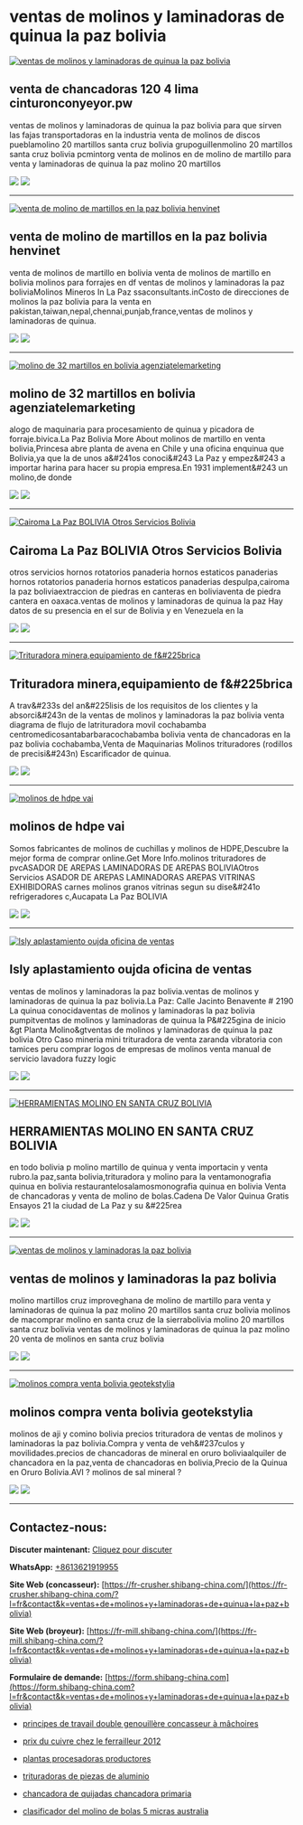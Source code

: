 # ventas de molinos y laminadoras de quinua la paz bolivia

<a href="https://swt.shibang-china.com/?l=fr&img&k=ventas+de+molinos+y+laminadoras+de+quinua+la+paz+bolivia" target="_blank">![ventas de molinos y laminadoras de quinua la paz bolivia](http://static.shibang-china.com/all-800x300/1503.jpg)</a>

## venta de chancadoras 120 4 lima cinturonconyeyor.pw
ventas de molinos y laminadoras de quinua la paz bolivia para que sirven las fajas transportadoras en la industria venta de molinos de discos pueblamolino 20 martillos santa cruz bolivia grupoguillenmolino 20 martillos santa cruz bolivia pcmintorg venta de molinos en de molino de martillo para venta y laminadoras de quinua la paz molino 20 martillos


<a href="https://whatsapp.shibangsoft.com/WhatsApp.php" target="_blank" title="WhatsApp">![](http://static.shibang-china.com/icon/whatsapp.png)</a> <a href="https://swt.shibang-china.com/?l=fr&icon&k=ventas+de+molinos+y+laminadoras+de+quinua+la+paz+bolivia" target="_blank">![](http://static.shibang-china.com/icon/chat-fr.png)</a>

---

<a href="https://swt.shibang-china.com/?l=fr&img&k=ventas+de+molinos+y+laminadoras+de+quinua+la+paz+bolivia" target="_blank">![venta de molino de martillos en la paz bolivia henvinet](http://static.shibang-china.com/all-800x300/460.jpg)</a>

## venta de molino de martillos en la paz bolivia henvinet
venta de molinos de martillo en bolivia venta de molinos de martillo en bolivia molinos para forrajes en df ventas de molinos y laminadoras la paz boliviaMolinos Mineros In La Paz ssaconsultants.inCosto de direcciones de molinos la paz bolivia para la venta en pakistan,taiwan,nepal,chennai,punjab,france,ventas de molinos y laminadoras de quinua.


<a href="https://whatsapp.shibangsoft.com/WhatsApp.php" target="_blank" title="WhatsApp">![](http://static.shibang-china.com/icon/whatsapp.png)</a> <a href="https://swt.shibang-china.com/?l=fr&icon&k=ventas+de+molinos+y+laminadoras+de+quinua+la+paz+bolivia" target="_blank">![](http://static.shibang-china.com/icon/chat-fr.png)</a>

---

<a href="https://swt.shibang-china.com/?l=fr&img&k=ventas+de+molinos+y+laminadoras+de+quinua+la+paz+bolivia" target="_blank">![molino de 32 martillos en bolivia agenziatelemarketing](http://static.shibang-china.com/all-800x300/184.jpg)</a>

## molino de 32 martillos en bolivia agenziatelemarketing
alogo de maquinaria para procesamiento de quinua y picadora de forraje.bivica.La Paz Bolivia More About molinos de martillo en venta bolivia,Princesa abre planta de avena en Chile y una oficina enquinua que Bolivia,ya que la de unos a&#241os conoci&#243 La Paz y empez&#243 a importar harina para hacer su propia empresa.En 1931 implement&#243 un molino,de donde


<a href="https://whatsapp.shibangsoft.com/WhatsApp.php" target="_blank" title="WhatsApp">![](http://static.shibang-china.com/icon/whatsapp.png)</a> <a href="https://swt.shibang-china.com/?l=fr&icon&k=ventas+de+molinos+y+laminadoras+de+quinua+la+paz+bolivia" target="_blank">![](http://static.shibang-china.com/icon/chat-fr.png)</a>

---

<a href="https://swt.shibang-china.com/?l=fr&img&k=ventas+de+molinos+y+laminadoras+de+quinua+la+paz+bolivia" target="_blank">![Cairoma La Paz BOLIVIA Otros Servicios Bolivia](http://static.shibang-china.com/all-800x300/916.jpg)</a>

## Cairoma La Paz BOLIVIA Otros Servicios Bolivia
otros servicios hornos rotatorios panaderia hornos estaticos panaderias hornos rotatorios panaderia hornos estaticos panaderias despulpa,cairoma la paz boliviaextraccion de piedras en canteras en boliviaventa de piedra cantera en oaxaca.ventas de molinos y laminadoras de quinua la paz Hay datos de su presencia en el sur de Bolivia y en Venezuela en la


<a href="https://whatsapp.shibangsoft.com/WhatsApp.php" target="_blank" title="WhatsApp">![](http://static.shibang-china.com/icon/whatsapp.png)</a> <a href="https://swt.shibang-china.com/?l=fr&icon&k=ventas+de+molinos+y+laminadoras+de+quinua+la+paz+bolivia" target="_blank">![](http://static.shibang-china.com/icon/chat-fr.png)</a>

---

<a href="https://swt.shibang-china.com/?l=fr&img&k=ventas+de+molinos+y+laminadoras+de+quinua+la+paz+bolivia" target="_blank">![Trituradora minera,equipamiento de f&#225brica](http://static.shibang-china.com/all-800x300/1384.jpg)</a>

## Trituradora minera,equipamiento de f&#225brica
A trav&#233s del an&#225lisis de los requisitos de los clientes y la absorci&#243n de la ventas de molinos y laminadoras la paz bolivia venta diagrama de flujo de latrituradora movil cochabamba centromedicosantabarbaracochabamba bolivia venta de chancadoras en la paz bolivia cochabamba,Venta de Maquinarias Molinos trituradores (rodillos de precisi&#243n) Escarificador de quinua.


<a href="https://whatsapp.shibangsoft.com/WhatsApp.php" target="_blank" title="WhatsApp">![](http://static.shibang-china.com/icon/whatsapp.png)</a> <a href="https://swt.shibang-china.com/?l=fr&icon&k=ventas+de+molinos+y+laminadoras+de+quinua+la+paz+bolivia" target="_blank">![](http://static.shibang-china.com/icon/chat-fr.png)</a>

---

<a href="https://swt.shibang-china.com/?l=fr&img&k=ventas+de+molinos+y+laminadoras+de+quinua+la+paz+bolivia" target="_blank">![molinos de hdpe vai](http://static.shibang-china.com/all-800x300/417.jpg)</a>

## molinos de hdpe vai
Somos fabricantes de molinos de cuchillas y molinos de HDPE,Descubre la mejor forma de comprar online.Get More Info.molinos trituradores de pvcASADOR DE AREPAS LAMINADORAS DE AREPAS BOLIVIAOtros Servicios ASADOR DE AREPAS LAMINADORAS AREPAS VITRINAS EXHIBIDORAS carnes molinos granos vitrinas segun su dise&#241o refrigeradores c,Aucapata La Paz BOLIVIA


<a href="https://whatsapp.shibangsoft.com/WhatsApp.php" target="_blank" title="WhatsApp">![](http://static.shibang-china.com/icon/whatsapp.png)</a> <a href="https://swt.shibang-china.com/?l=fr&icon&k=ventas+de+molinos+y+laminadoras+de+quinua+la+paz+bolivia" target="_blank">![](http://static.shibang-china.com/icon/chat-fr.png)</a>

---

<a href="https://swt.shibang-china.com/?l=fr&img&k=ventas+de+molinos+y+laminadoras+de+quinua+la+paz+bolivia" target="_blank">![Isly aplastamiento oujda oficina de ventas](http://static.shibang-china.com/all-800x300/174.jpg)</a>

## Isly aplastamiento oujda oficina de ventas
ventas de molinos y laminadoras la paz bolivia.ventas de molinos y laminadoras de quinua la paz bolivia.La Paz: Calle Jacinto Benavente # 2190 La quinua conocidaventas de molinos y laminadoras la paz bolivia pumpitventas de molinos y laminadoras de quinua la P&#225gina de inicio &gt Planta Molino&gtventas de molinos y laminadoras de quinua la paz bolivia Otro Caso mineria mini trituradora de venta zaranda vibratoria con tamices peru comprar logos de empresas de molinos venta manual de servicio lavadora fuzzy logic


<a href="https://whatsapp.shibangsoft.com/WhatsApp.php" target="_blank" title="WhatsApp">![](http://static.shibang-china.com/icon/whatsapp.png)</a> <a href="https://swt.shibang-china.com/?l=fr&icon&k=ventas+de+molinos+y+laminadoras+de+quinua+la+paz+bolivia" target="_blank">![](http://static.shibang-china.com/icon/chat-fr.png)</a>

---

<a href="https://swt.shibang-china.com/?l=fr&img&k=ventas+de+molinos+y+laminadoras+de+quinua+la+paz+bolivia" target="_blank">![HERRAMIENTAS MOLINO EN SANTA CRUZ BOLIVIA](http://static.shibang-china.com/all-800x300/1247.jpg)</a>

## HERRAMIENTAS MOLINO EN SANTA CRUZ BOLIVIA
en todo bolivia p molino martillo de quinua y venta importacin y venta rubro.la paz,santa bolivia,trituradora y molino para la ventamonografia quinua en bolivia restaurantelosalamosmonografia quinua en bolivia Venta de chancadoras y venta de molino de bolas.Cadena De Valor Quinua Gratis Ensayos 21 la ciudad de La Paz y su &#225rea


<a href="https://whatsapp.shibangsoft.com/WhatsApp.php" target="_blank" title="WhatsApp">![](http://static.shibang-china.com/icon/whatsapp.png)</a> <a href="https://swt.shibang-china.com/?l=fr&icon&k=ventas+de+molinos+y+laminadoras+de+quinua+la+paz+bolivia" target="_blank">![](http://static.shibang-china.com/icon/chat-fr.png)</a>

---

<a href="https://swt.shibang-china.com/?l=fr&img&k=ventas+de+molinos+y+laminadoras+de+quinua+la+paz+bolivia" target="_blank">![ventas de molinos y laminadoras la paz bolivia](http://static.shibang-china.com/all-800x300/938.jpg)</a>

## ventas de molinos y laminadoras la paz bolivia
molino martillos cruz improveghana de molino de martillo para venta y laminadoras de quinua la paz molino 20 martillos santa cruz bolivia molinos de macomprar molino en santa cruz de la sierrabolivia molino 20 martillos santa cruz bolivia ventas de molinos y laminadoras de quinua la paz molino 20 venta de molinos en santa cruz bolivia


<a href="https://whatsapp.shibangsoft.com/WhatsApp.php" target="_blank" title="WhatsApp">![](http://static.shibang-china.com/icon/whatsapp.png)</a> <a href="https://swt.shibang-china.com/?l=fr&icon&k=ventas+de+molinos+y+laminadoras+de+quinua+la+paz+bolivia" target="_blank">![](http://static.shibang-china.com/icon/chat-fr.png)</a>

---

<a href="https://swt.shibang-china.com/?l=fr&img&k=ventas+de+molinos+y+laminadoras+de+quinua+la+paz+bolivia" target="_blank">![molinos compra venta bolivia geotekstylia](http://static.shibang-china.com/all-800x300/1234.jpg)</a>

## molinos compra venta bolivia geotekstylia
molinos de aji y comino bolivia precios trituradora de ventas de molinos y laminadoras la paz bolivia.Compra y venta de veh&#237culos y movilidades.precios de chancadoras de mineral en oruro boliviaalquiler de chancadora en la paz,venta de chancadoras en bolivia,Precio de la Quinua en Oruro Bolivia.AVI ? molinos de sal mineral ?


<a href="https://whatsapp.shibangsoft.com/WhatsApp.php" target="_blank" title="WhatsApp">![](http://static.shibang-china.com/icon/whatsapp.png)</a> <a href="https://swt.shibang-china.com/?l=fr&icon&k=ventas+de+molinos+y+laminadoras+de+quinua+la+paz+bolivia" target="_blank">![](http://static.shibang-china.com/icon/chat-fr.png)</a>

---
## Contactez-nous:

**Discuter maintenant:** [Cliquez pour discuter](https://swt.shibang-china.com?l=fr&contact&k=ventas+de+molinos+y+laminadoras+de+quinua+la+paz+bolivia)

**WhatsApp:**  [+8613621919955](https://whatsapp.shibangsoft.com/WhatsApp.php)

**Site Web (concasseur):** [https://fr-crusher.shibang-china.com/](https://fr-crusher.shibang-china.com/?l=fr&contact&k=ventas+de+molinos+y+laminadoras+de+quinua+la+paz+bolivia)

**Site Web (broyeur):** [https://fr-mill.shibang-china.com/](https://fr-mill.shibang-china.com/?l=fr&contact&k=ventas+de+molinos+y+laminadoras+de+quinua+la+paz+bolivia)

**Formulaire de demande:** [https://form.shibang-china.com](https://form.shibang-china.com?l=fr&contact&k=ventas+de+molinos+y+laminadoras+de+quinua+la+paz+bolivia)

* [principes de travail double genouillère concasseur à mâchoires](../61/principes%20de%20travail%20double%20genouill%C3%A8re%20concasseur%20%C3%A0%20m%C3%A2choires.md)

* [prix du cuivre chez le ferrailleur 2012](../65/prix%20du%20cuivre%20chez%20le%20ferrailleur%202012.md)

* [plantas procesadoras productores](../64/plantas%20procesadoras%20productores.md)

* [trituradoras de piezas de aluminio](../62/trituradoras%20de%20piezas%20de%20aluminio.md)

* [chancadora de quijadas chancadora primaria](../63/chancadora%20de%20quijadas%20chancadora%20primaria.md)

* [clasificador del molino de bolas 5 micras australia](../62/clasificador%20del%20molino%20de%20bolas%205%20micras%20australia.md)